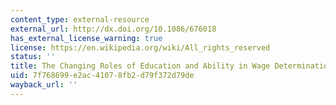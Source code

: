 ```yaml
---
content_type: external-resource
external_url: http://dx.doi.org/10.1086/676018
has_external_license_warning: true
license: https://en.wikipedia.org/wiki/All_rights_reserved
status: ''
title: The Changing Roles of Education and Ability in Wage Determination
uid: 7f768699-e2ac-4107-8fb2-d79f372d79de
wayback_url: ''
---
```

